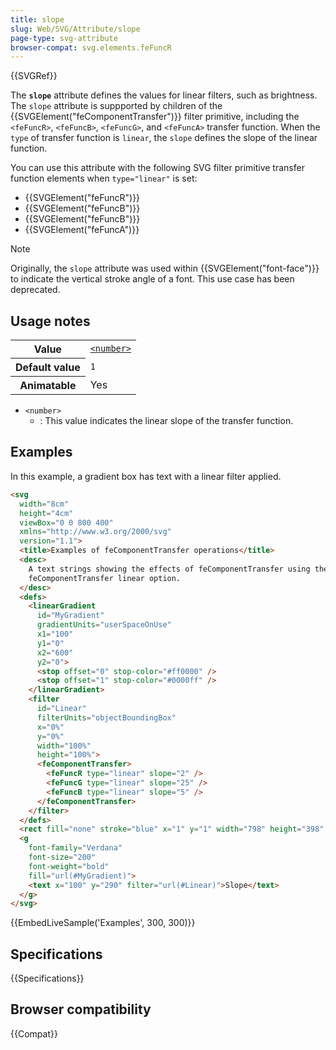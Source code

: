 ```yaml
---
title: slope
slug: Web/SVG/Attribute/slope
page-type: svg-attribute
browser-compat: svg.elements.feFuncR
---
```


{{SVGRef}}

The **`slope`** attribute defines the values for linear filters, such as brightness. The `slope` attribute is suppported by children of the {{SVGElement("feComponentTransfer")}} filter primitive, including the `<feFuncR>`, `<feFuncB>`, `<feFuncG>`, and `<feFuncA>` transfer function. When the `type` of transfer function is `linear`, the `slope` defines the slope of the linear function.

You can use this attribute with the following SVG filter primitive transfer function elements when `type="linear"` is set:

- {{SVGElement("feFuncR")}}
- {{SVGElement("feFuncB")}}
- {{SVGElement("feFuncB")}}
- {{SVGElement("feFuncA")}}

> [!NOTE]
> Originally, the `slope` attribute was used within {{SVGElement("font-face")}} to indicate the vertical stroke angle of a font. This use case has been deprecated.

## Usage notes

<table class="properties">
  <tbody>
    <tr>
      <th scope="row">Value</th>
      <td>
        <code
          ><a href="/en-US/docs/Web/SVG/Content_type#number"
            >&#x3C;number></a
          ></code
        >
      </td>
    </tr>
    <tr>
      <th scope="row">Default value</th>
      <td><code>1</code></td>
    </tr>
    <tr>
      <th scope="row">Animatable</th>
      <td>Yes</td>
    </tr>
  </tbody>
</table>

- `<number>`
  - : This value indicates the linear slope of the transfer function.

## Examples

In this example, a gradient box has text with a linear filter applied.

```html
<svg
  width="8cm"
  height="4cm"
  viewBox="0 0 800 400"
  xmlns="http://www.w3.org/2000/svg"
  version="1.1">
  <title>Examples of feComponentTransfer operations</title>
  <desc>
    A text strings showing the effects of feComponentTransfer using the
    feComponentTransfer linear option.
  </desc>
  <defs>
    <linearGradient
      id="MyGradient"
      gradientUnits="userSpaceOnUse"
      x1="100"
      y1="0"
      x2="600"
      y2="0">
      <stop offset="0" stop-color="#ff0000" />
      <stop offset="1" stop-color="#0000ff" />
    </linearGradient>
    <filter
      id="Linear"
      filterUnits="objectBoundingBox"
      x="0%"
      y="0%"
      width="100%"
      height="100%">
      <feComponentTransfer>
        <feFuncR type="linear" slope="2" />
        <feFuncG type="linear" slope="25" />
        <feFuncB type="linear" slope="5" />
      </feComponentTransfer>
    </filter>
  </defs>
  <rect fill="none" stroke="blue" x="1" y="1" width="798" height="398" />
  <g
    font-family="Verdana"
    font-size="200"
    font-weight="bold"
    fill="url(#MyGradient)">
    <text x="100" y="290" filter="url(#Linear)">Slope</text>
  </g>
</svg>
```

{{EmbedLiveSample('Examples', 300, 300)}}

## Specifications

{{Specifications}}

## Browser compatibility

{{Compat}}
